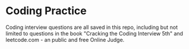 # Coding Practice
Coding interview questions are all saved in this repo, including but not limited to questions in the book "Cracking the Coding Interview 5th" and leetcode.com - an public and free Online Judge.  


